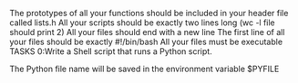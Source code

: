 The prototypes of all your functions should be included in your header file called lists.h
All your scripts should be exactly two lines long (wc -l file should print 2)
All your files should end with a new line
The first line of all your files should be exactly #!/bin/bash
All your files must be executable
	TASKS
0:Write a Shell script that runs a Python script.

The Python file name will be saved in the environment variable $PYFILE
